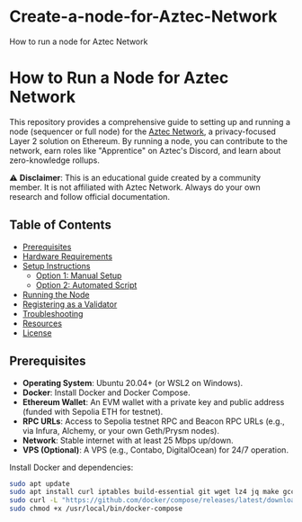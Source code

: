 # Create-a-node-for-Aztec-Network
How to run a node for Aztec Network
# How to Run a Node for Aztec Network

This repository provides a comprehensive guide to setting up and running a node (sequencer or full node) for the [Aztec Network](https://aztec.network/), a privacy-focused Layer 2 solution on Ethereum. By running a node, you can contribute to the network, earn roles like "Apprentice" on Aztec's Discord, and learn about zero-knowledge rollups.

⚠️ **Disclaimer**: This is an educational guide created by a community member. It is not affiliated with Aztec Network. Always do your own research and follow official documentation.

## Table of Contents
- [Prerequisites](#prerequisites)
- [Hardware Requirements](#hardware-requirements)
- [Setup Instructions](#setup-instructions)
  - [Option 1: Manual Setup](#option-1-manual-setup)
  - [Option 2: Automated Script](#option-2-automated-script)
- [Running the Node](#running-the-node)
- [Registering as a Validator](#registering-as-a-validator)
- [Troubleshooting](#troubleshooting)
- [Resources](#resources)
- [License](#license)

## Prerequisites
- **Operating System**: Ubuntu 20.04+ (or WSL2 on Windows).
- **Docker**: Install Docker and Docker Compose.
- **Ethereum Wallet**: An EVM wallet with a private key and public address (funded with Sepolia ETH for testnet).
- **RPC URLs**: Access to Sepolia testnet RPC and Beacon RPC URLs (e.g., via Infura, Alchemy, or your own Geth/Prysm nodes).
- **Network**: Stable internet with at least 25 Mbps up/down.
- **VPS (Optional)**: A VPS (e.g., Contabo, DigitalOcean) for 24/7 operation.

Install Docker and dependencies:
```bash
sudo apt update
sudo apt install curl iptables build-essential git wget lz4 jq make gcc nano automake autoconf tmux htop nvme-cli libgbm1 pkg-config libssl-dev libleveldb-dev tar clang bsdmainutils ncdu unzip libleveldb-dev -y
sudo curl -L "https://github.com/docker/compose/releases/latest/download/docker-compose-$(uname -s)-$(uname -m)" -o /usr/local/bin/docker-compose
sudo chmod +x /usr/local/bin/docker-compose
